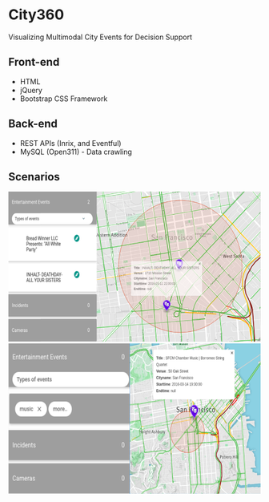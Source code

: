 # City360
Visualizing Multimodal City Events for Decision Support
## Front-end
- HTML
- jQuery
- Bootstrap CSS Framework
## Back-end
- REST APIs (Inrix, and Eventful)
- MySQL (Open311) - Data crawling
## Scenarios
<img src="https://github.com/vaikzs/City360/blob/master/src/images/scenario1.png" alt="Drawing" height="300"/>
<img src="https://github.com/vaikzs/City360/blob/master/src/images/scenario2.png" alt="Drawing" height="300"/>
